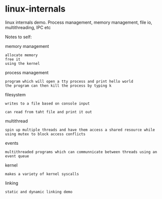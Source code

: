 # linux-internals
linux internals demo. Process management, memory management, file io, multithreading, IPC etc


Notes to self:

memory management
```
allocate memory
free it
using the kernel
```

process management
```
program which will open a tty process and print hello world
the program can then kill the process by typing k
```

filesystem
```
writes to a file based on console input

can read from taht file and print it out
```

multithread
```
spin up multiple threads and have them access a shared resource while using mutex to block access conflicts
```

events
```
multithreaded programs which can communnicate between threads using an event queue
```

kernel
```
makes a variety of kernel syscalls
```

linking
```
static and dynamic linking demo
```
